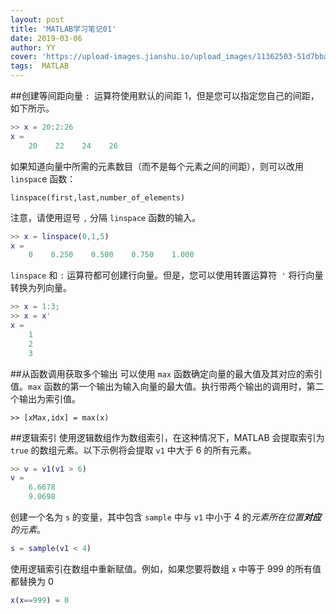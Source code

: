 ```yaml
---
layout: post
title: 'MATLAB学习笔记01'
date: 2019-03-06
author: YY
cover: 'https://upload-images.jianshu.io/upload_images/11362503-51d7bba8c30d8c4b.png'
tags:  MATLAB 
---
```

##创建等间距向量
`: `运算符使用默认的间距 1，但是您可以指定您自己的间距，如下所示。
```matlab
>> x = 20:2:26
x = 
    20    22    24    26
```

如果知道向量中所需的元素数目（而不是每个元素之间的间距），则可以改用 `linspac`e 函数：

`linspace(first,last,number_of_elements)`

注意，请使用逗号 `,` 分隔 `linspace` 函数的输入。
```matlab
>> x = linspace(0,1,5)
x = 
    0    0.250    0.500    0.750    1.000
```
`linspace` 和 `:` 运算符都可创建行向量。但是，您可以使用转置运算符` '` 将行向量转换为列向量。
```matlab
>> x = 1:3;
>> x = x'
x = 
    1
    2
    3
```

##从函数调用获取多个输出
可以使用 `max` 函数确定向量的最大值及其对应的索引值。`max` 函数的第一个输出为输入向量的最大值。执行带两个输出的调用时，第二个输出为索引值。
```matalb
>> [xMax,idx] = max(x)
```

##逻辑索引
使用逻辑数组作为数组索引，在这种情况下，MATLAB 会提取索引为 `true` 的数组元素。以下示例将会提取 `v1` 中大于 6 的所有元素。
```matlab
>> v = v1(v1 > 6)
v =
    6.6678
    9.0698
```

创建一个名为 `s` 的变量，其中包含 `sample` 中与 `v1` 中小于 4 的*元素所在位置**对应**的元素*。
```matlab
s = sample(v1 < 4)
```

使用逻辑索引在数组中重新赋值。例如，如果您要将数组 `x` 中等于 999 的所有值都替换为 0
```matlab
x(x==999) = 0
```